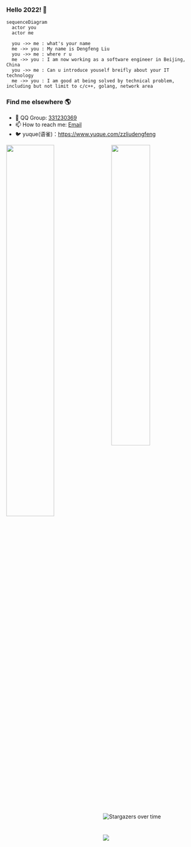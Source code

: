 ### Hello 2022! 👋

```mermaid
sequenceDiagram
  actor you
  actor me
  
  you ->> me : what's your name
  me ->> you : My name is Dengfeng Liu
  you ->> me : where r u
  me ->> you : I am now working as a software engineer in Beijing, China
  you ->> me : Can u introduce youself breifly about your IT technology
  me ->> you : I am good at being solved by technical problem, including but not limit to c/c++, golang, network area
```

### Find me elsewhere 🌎
- :penguin: QQ Group:  [331230369](https://jq.qq.com/?_wv=1027&k=4ADDSev) <br>
- 📫 How to reach me: [Email](liu_df@qq.com) 
- 🐦 yuque(语雀)：https://www.yuque.com/zzliudengfeng


<a href="https://github.com/liudf0716">
<img align="left" width="50%" src="https://github-readme-stats.vercel.app/api?username=liudf0716&theme=cobalt&show_icons=true">
</a>

<a href="https://github.com/liudf0716/apfree_wifidog">
<img align="right" width="45%" src="https://github-readme-stats.vercel.app/api/pin/?username=liudf0716&repo=apfree_wifidog&theme=cobalt&show_icons=true">
</a>


![Stargazers over time](https://starchart.cc/liudf0716/apfree_wifidog.svg)

# 
<img align="left" src="https://visitor-badge.glitch.me/badge?page_id=visiky" />

